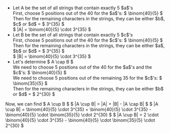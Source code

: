 <ul>
<li> Let A be the set of all strings that contain exactly 5 $a$'s <br/> 
First, choose 5 positions out of the 40 for the $a$'s: $ \binom{40}{5} $ <br/> 
Then for the remaining characters in the strings, they can be either $b$, $c$ or $d$ = $ 3^{35} $ <br/> 
$ |A| = \binom{40}{5} \cdot 3^{35} $
	<li> Let B be the set of all strings that contain exactly 5 $c$'s <br/> 
First, choose 5 positions out of the 40 for the $c$'s: $ \binom{40}{5} $ <br/> 
Then for the remaining characters in the strings, they can be either $a$, $b$ or $d$ = $ 3^{35} $ <br/> 
$ |B| = \binom{40}{5} \cdot 3^{35} $
	<li> Let's determine $ A \cap B $ <br/> 
	      We need to choose 5 positions out of the 40 for the $a$'s and the $c$'s: $ \binom{40}{5} $ <br/> 
We need to choose 5 positions out of the remaining 35 for the $c$'s: $ \binom{35}{5} $ <br/> 
Then for the remaining characters in the strings, they can be either $b$ or $d$ = $ 2^{30} $
</ul>
Now, we can find $ A \cup B $ 
$ |A \cup B| = |A| + |B| - |A \cap B| $ 
$ |A \cup B| = \binom{40}{5} \cdot 3^{35} + \binom{40}{5} \cdot 3^{35} - \binom{40}{5} \cdot \binom{35}{5} \cdot 2^{30} $ 
$ |A \cup B| = 2 \cdot \binom{40}{5} \cdot 3^{35} - \binom{40}{5} \cdot \binom{35}{5} \cdot 2^{30} $
